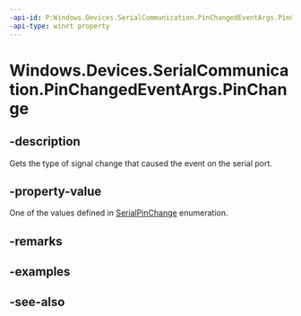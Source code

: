 ----api-id: P:Windows.Devices.SerialCommunication.PinChangedEventArgs.PinChange
-api-type: winrt property
---<!-- Property syntaxpublic Windows.Devices.SerialCommunication.SerialPinChange PinChange { get; }--># Windows.Devices.SerialCommunication.PinChangedEventArgs.PinChange## -descriptionGets the type of signal change that caused the event on the serial port.## -property-valueOne of the values defined in [SerialPinChange](serialpinchange.md) enumeration.## -remarks## -examples## -see-also